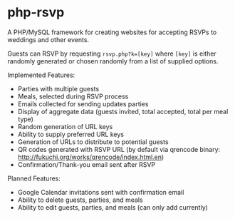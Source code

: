 php-rsvp
========

A PHP/MySQL framework for creating websites for accepting RSVPs to weddings and other events.

Guests can RSVP by requesting `rsvp.php?k=[key]` where `[key]` is either randomly generated or chosen randomly from a list of supplied options.

Implemented Features:
- Parties with multiple guests
- Meals, selected during RSVP process
- Emails collected for sending updates parties
- Display of aggregate data (guests invited, total accepted, total per meal type)
- Random generation of URL keys
- Ability to supply preferred URL keys
- Generation of URLs to distribute to potential guests
- QR codes generated with RSVP URL (by default via qrencode binary: http://fukuchi.org/works/qrencode/index.html.en)
- Confirmation/Thank-you email sent after RSVP

Planned Features:
- Google Calendar invitations sent with confirmation email
- Ability to delete guests, parties, and meals
- Ability to edit guests, parties, and meals (can only add currently)
